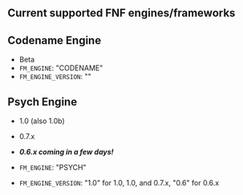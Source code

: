 ## Current supported FNF engines/frameworks

## Codename Engine
- Beta
- `FM_ENGINE`: "CODENAME"
- `FM_ENGINE_VERSION`: ""
## Psych Engine
- 1.0 (also 1.0b)
- 0.7.x
- ***0.6.x coming in a few days!***

- `FM_ENGINE`: "PSYCH"
- `FM_ENGINE_VERSION`: "1.0" for 1.0, 1.0, and 0.7.x, "0.6" for 0.6.x
